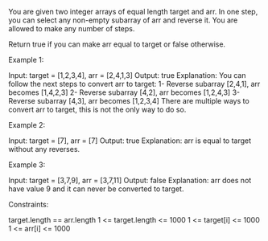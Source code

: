 You are given two integer arrays of equal length target and arr. In one step,
you can select any non-empty subarray of arr and reverse it. You are allowed
to make any number of steps.

Return true if you can make arr equal to target or false otherwise.


Example 1:


Input: target = [1,2,3,4], arr = [2,4,1,3]
Output: true
Explanation: You can follow the next steps to convert arr to target:
1- Reverse subarray [2,4,1], arr becomes [1,4,2,3]
2- Reverse subarray [4,2], arr becomes [1,2,4,3]
3- Reverse subarray [4,3], arr becomes [1,2,3,4]
There are multiple ways to convert arr to target, this is not the only way to
do so.


Example 2:


Input: target = [7], arr = [7]
Output: true
Explanation: arr is equal to target without any reverses.


Example 3:


Input: target = [3,7,9], arr = [3,7,11]
Output: false
Explanation: arr does not have value 9 and it can never be converted to
target.



Constraints:


target.length == arr.length
1 <= target.length <= 1000
1 <= target[i] <= 1000
1 <= arr[i] <= 1000




